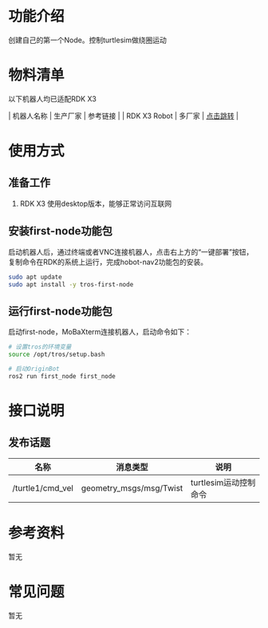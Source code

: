 # 功能介绍

创建自己的第一个Node。控制turtlesim做绕圈运动

# 物料清单

以下机器人均已适配RDK X3

| 机器人名称          | 生产厂家 | 参考链接                                                     |
| RDK X3 Robot        | 多厂家 | [点击跳转](https://developer.horizon.ai/sunrise) |

# 使用方式

## 准备工作

1. RDK X3 使用desktop版本，能够正常访问互联网

## 安装first-node功能包

启动机器人后，通过终端或者VNC连接机器人，点击右上方的“一键部署”按钮，复制命令在RDK的系统上运行，完成hobot-nav2功能包的安装。

```bash
sudo apt update
sudo apt install -y tros-first-node
```

## 运行first-node功能包

启动first-node，MoBaXterm连接机器人，启动命令如下：

```bash
# 设置tros的环境变量
source /opt/tros/setup.bash

# 启动OriginBot
ros2 run first_node first_node
```

# 接口说明

## 发布话题
| 名称         | 消息类型                             | 说明                                     |
| ------------ | ------------------------------------ | ---------------------------------------- |
| /turtle1/cmd_vel | geometry_msgs/msg/Twist           | turtlesim运动控制命令 |


# 参考资料

暂无


# 常见问题

暂无
